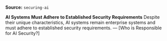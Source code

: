 **Source:** `securing-ai`

**AI Systems Must Adhere to Established Security Requirements**
Despite their unique characteristics, AI systems remain enterprise systems and must adhere to established security requirements. — [Who is Responsible for AI Security?]
